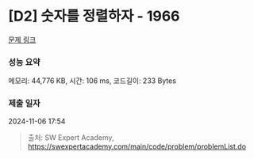 # [D2] 숫자를 정렬하자 - 1966 

[문제 링크](https://swexpertacademy.com/main/code/problem/problemDetail.do?contestProbId=AV5PrmyKAWEDFAUq) 

### 성능 요약

메모리: 44,776 KB, 시간: 106 ms, 코드길이: 233 Bytes

### 제출 일자

2024-11-06 17:54



> 출처: SW Expert Academy, https://swexpertacademy.com/main/code/problem/problemList.do